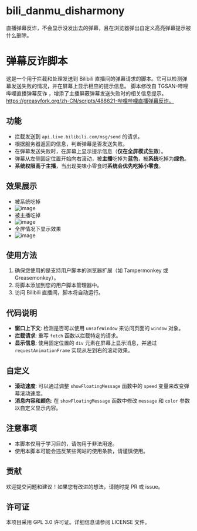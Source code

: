 # bili_danmu_disharmony
直播弹幕反诈，不会显示没发出去的弹幕，且在浏览器弹出自定义高亮弹幕提示被什么删除。
# 弹幕反诈脚本

这是一个用于拦截和处理发送到 Bilibili 直播间的弹幕请求的脚本。它可以检测弹幕发送失败的情况，并在屏幕上显示相应的提示信息。
脚本修改自 TGSAN-哔哩哔哩直播弹幕反诈 ，增添了主播屏蔽弹幕发送失败时的相关信息提示。
https://greasyfork.org/zh-CN/scripts/488621-哔哩哔哩直播弹幕反诈。

## 功能

- 拦截发送到 `api.live.bilibili.com/msg/send` 的请求。
- 根据服务器返回的信息，判断弹幕是否发送失败。
- 在弹幕发送失败时，在屏幕上显示提示信息（**仅在全屏模式生效**）。
- 弹幕从左侧固定位置开始向右滚动，被**主播**吃掉为**蓝色**，被**系统**吃掉为**绿色**。
- **系统权限高于主播**，当出现美味小零食时**系统会优先吃掉小零食**。

## 效果展示
- 被系统吃掉
- ![image](https://github.com/user-attachments/assets/c89ed114-d547-4d00-acc4-19cdfcff5856)
- 被主播吃掉
- ![image](https://github.com/user-attachments/assets/a5021dd9-e6b9-4b48-af44-510f03be1134)
- 全屏情况下显示效果
- ![image](https://github.com/user-attachments/assets/f970511a-3d1a-4acf-9522-5d8c139663ec)


## 使用方法

1. 确保您使用的是支持用户脚本的浏览器扩展（如 Tampermonkey 或 Greasemonkey）。
2. 将脚本添加到您的用户脚本管理器中。
3. 访问 Bilibili 直播间，脚本将自动运行。

## 代码说明

- **窗口上下文**: 检测是否可以使用 `unsafeWindow` 来访问页面的 `window` 对象。
- **拦截请求**: 重写 `fetch` 函数以拦截特定的请求。
- **显示信息**: 使用固定位置的 `div` 元素在屏幕上显示消息，并通过 `requestAnimationFrame` 实现从左到右的滚动效果。

## 自定义

- **滚动速度**: 可以通过调整 `showFloatingMessage` 函数中的 `speed` 变量来改变弹幕滚动速度。
- **消息内容和颜色**: 在 `showFloatingMessage` 函数中修改 `message` 和 `color` 参数以自定义显示内容。

## 注意事项

- 本脚本仅用于学习目的，请勿用于非法用途。
- 使用本脚本可能会违反某些网站的使用条款，请谨慎使用。

## 贡献

欢迎提交问题和建议！如果您有改进的想法，请随时提 PR 或 issue。

## 许可证

本项目采用 GPL 3.0 许可证。详细信息请参阅 LICENSE 文件。

